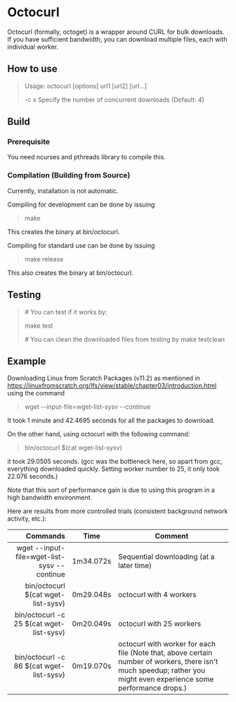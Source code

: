 # Octocurl

Octocurl (formally, octoget) is a wrapper around CURL for bulk downloads.
If you have sufficient bandwidth, you can download multiple files, each with individual worker.

## How to use
> Usage: octocurl [options] url1 [url2] [url...]
>
> -c x    Specify the number of concurrent downloads (Default: 4)

## Build
### Prerequisite
You need ncurses and pthreads library to compile this.

### Compilation (Building from Source)
Currently, installation is not automatic.

Compiling for development can be done by issuing
> make 

This creates the binary at bin/octocurl.

Compiling for standard use can be done by issuing
> make release

This also creates the binary at bin/octocurl.

## Testing
> \# You can test if it works by:
>
> make test
>
> \# You can clean the downloaded files from testing by
> make testclean

## Example
Downloading Linux from Scratch Packages (v11.2) as mentioned in https://linuxfromscratch.org/lfs/view/stable/chapter03/introduction.html using the command
> wget --input-file=wget-list-sysv --continue

It took 1 minute and 42.4695 seconds for all the packages to download.

On the other hand, using octocurl with the following command:
> bin/octocurl $(cat wget-list-sysv)

it took 29.0505 seconds. (gcc was the bottleneck here, so apart from gcc, everything downloaded quickly. Setting worker number to 25, it only took 22.076 seconds.)

Note that this sort of performance gain is due to using this program in a high bandwidth environment.

Here are results from more controlled trials (consistent background network activity, etc.):

| Commands          | Time          | Comment |
|--------------------------------------------------------------------------:|:---------:| ----------------------------------------------------------------|
| wget --input-file=wget-list-sysv --continue                               | 1m34.072s | Sequential downloading (at a later time)
| bin/octocurl $(cat wget-list-sysv)                                         | 0m29.048s | octocurl with 4 workers
| bin/octocurl -c 25 $(cat wget-list-sysv)                                   | 0m20.049s | octocurl with 25 workers
| bin/octocurl -c 86 \$(cat wget-list-sysv)                                  | 0m19.070s | octocurl with worker for each file (Note that, above certain number of workers, there isn't much speedup; rather you might even experience some performance drops.)
